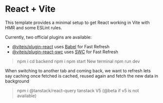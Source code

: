 # React + Vite

This template provides a minimal setup to get React working in Vite with HMR and some ESLint rules.

Currently, two official plugins are available:

- [@vitejs/plugin-react](https://github.com/vitejs/vite-plugin-react/blob/main/packages/plugin-react/README.md) uses [Babel](https://babeljs.io/) for Fast Refresh
- [@vitejs/plugin-react-swc](https://github.com/vitejs/vite-plugin-react-swc) uses [SWC](https://swc.rs/) for Fast Refresh


> npm i
> cd backend
> npm i
> npm start
New terminal
> npm run dev

When switching to another tab and coming back, we want to refresh lets say
caching once fetched is cached, reused again and fetch the new data in background 
> npm i @tanstack/react-query
tanstack V5 (@beta if v5 is not available)
